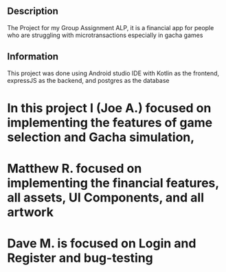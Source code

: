 ## Description
The Project for my Group Assignment ALP, it is a financial app for people who are struggling with microtransactions especially in gacha games


## Information
This project was done using Android studio IDE with Kotlin as the frontend, expressJS as the backend, and postgres as the database

# In this project I (Joe A.) focused on implementing the features of game selection and Gacha simulation, 

# Matthew R. focused on implementing the financial features, all assets, UI Components, and all artwork

# Dave M. is focused on Login and Register and bug-testing
